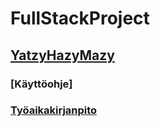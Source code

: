 # FullStackProject
## [YatzyHazyMazy](https://quiet-lake-59234.herokuapp.com/)

### [Käyttöohje] 
### [Työaikakirjanpito](https://github.com/Eddiejjay/FullStackProject/blob/main/Documents/tuntikirjanpito.md)
